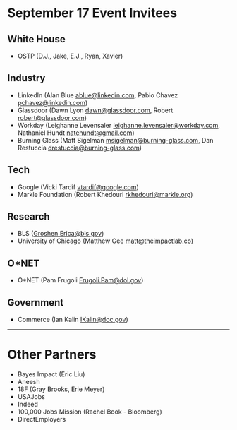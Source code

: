 # September 17 Event Invitees
## White House
* OSTP (D.J., Jake, E.J., Ryan, Xavier)

## Industry
* LinkedIn (Alan Blue <ablue@linkedin.com>, Pablo Chavez <pchavez@linkedin.com>)
* Glassdoor (Dawn Lyon <dawn@glassdoor.com>, Robert <robert@glassdoor.com>)
* Workday (Leighanne Levensaler <leighanne.levensaler@workday.com>, Nathaniel Hundt <natehundt@gmail.com>)
* Burning Glass (Matt Sigelman <msigelman@burning-glass.com>, Dan Restuccia drestuccia@burning-glass.com)

## Tech
* Google (Vicki Tardif <vtardif@google.com>)
* Markle Foundation (Robert Khedouri <rkhedouri@markle.org>)

## Research
* BLS (Groshen.Erica@bls.gov)
* University of Chicago (Matthew Gee <matt@theimpactlab.co>)

## O*NET
* O*NET (Pam Frugoli <Frugoli.Pam@dol.gov>)

## Government
* Commerce (Ian Kalin <IKalin@doc.gov>)


--------


# Other Partners
* Bayes Impact (Eric Liu)
* Aneesh
* 18F (Gray Brooks, Erie Meyer)
* USAJobs
* Indeed
* 100,000 Jobs Mission (Rachel Book - Bloomberg)
* DirectEmployers
